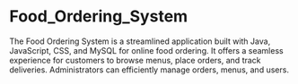 # Food_Ordering_System
The Food Ordering System is a streamlined application built with Java, JavaScript, CSS, and MySQL for online food ordering. It offers a seamless experience for customers to browse menus, place orders, and track deliveries. Administrators can efficiently manage orders, menus, and users.
